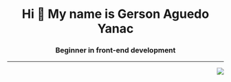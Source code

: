 <h1 align="center">Hi 👋 My name is Gerson Aguedo Yanac</h1>
<h3 align="center">Beginner in front-end development</h3>
<hr>
<img align="right" src="https://media3.giphy.com/media/qgQUggAC3Pfv687qPC/giphy.gif?cid=ecf05e47iiti68udq9o3pjij8t20rvybj4tik3tncnpnry3f&rid=giphy.gif&ct=g">
